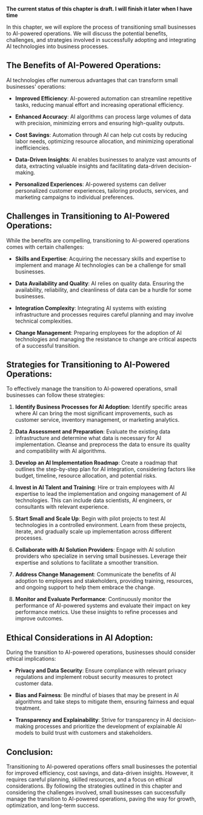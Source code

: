 **The current status of this chapter is draft. I will finish it later when I have time**

In this chapter, we will explore the process of transitioning small businesses to AI-powered operations. We will discuss the potential benefits, challenges, and strategies involved in successfully adopting and integrating AI technologies into business processes.

The Benefits of AI-Powered Operations:
--------------------------------------

AI technologies offer numerous advantages that can transform small businesses' operations:

* **Improved Efficiency**: AI-powered automation can streamline repetitive tasks, reducing manual effort and increasing operational efficiency.

* **Enhanced Accuracy**: AI algorithms can process large volumes of data with precision, minimizing errors and ensuring high-quality outputs.

* **Cost Savings**: Automation through AI can help cut costs by reducing labor needs, optimizing resource allocation, and minimizing operational inefficiencies.

* **Data-Driven Insights**: AI enables businesses to analyze vast amounts of data, extracting valuable insights and facilitating data-driven decision-making.

* **Personalized Experiences**: AI-powered systems can deliver personalized customer experiences, tailoring products, services, and marketing campaigns to individual preferences.

Challenges in Transitioning to AI-Powered Operations:
-----------------------------------------------------

While the benefits are compelling, transitioning to AI-powered operations comes with certain challenges:

* **Skills and Expertise**: Acquiring the necessary skills and expertise to implement and manage AI technologies can be a challenge for small businesses.

* **Data Availability and Quality**: AI relies on quality data. Ensuring the availability, reliability, and cleanliness of data can be a hurdle for some businesses.

* **Integration Complexity**: Integrating AI systems with existing infrastructure and processes requires careful planning and may involve technical complexities.

* **Change Management**: Preparing employees for the adoption of AI technologies and managing the resistance to change are critical aspects of a successful transition.

Strategies for Transitioning to AI-Powered Operations:
------------------------------------------------------

To effectively manage the transition to AI-powered operations, small businesses can follow these strategies:

1. **Identify Business Processes for AI Adoption**: Identify specific areas where AI can bring the most significant improvements, such as customer service, inventory management, or marketing analytics.

2. **Data Assessment and Preparation**: Evaluate the existing data infrastructure and determine what data is necessary for AI implementation. Cleanse and preprocess the data to ensure its quality and compatibility with AI algorithms.

3. **Develop an AI Implementation Roadmap**: Create a roadmap that outlines the step-by-step plan for AI integration, considering factors like budget, timeline, resource allocation, and potential risks.

4. **Invest in AI Talent and Training**: Hire or train employees with AI expertise to lead the implementation and ongoing management of AI technologies. This can include data scientists, AI engineers, or consultants with relevant experience.

5. **Start Small and Scale Up**: Begin with pilot projects to test AI technologies in a controlled environment. Learn from these projects, iterate, and gradually scale up implementation across different processes.

6. **Collaborate with AI Solution Providers**: Engage with AI solution providers who specialize in serving small businesses. Leverage their expertise and solutions to facilitate a smoother transition.

7. **Address Change Management**: Communicate the benefits of AI adoption to employees and stakeholders, providing training, resources, and ongoing support to help them embrace the change.

8. **Monitor and Evaluate Performance**: Continuously monitor the performance of AI-powered systems and evaluate their impact on key performance metrics. Use these insights to refine processes and improve outcomes.

Ethical Considerations in AI Adoption:
--------------------------------------

During the transition to AI-powered operations, businesses should consider ethical implications:

* **Privacy and Data Security**: Ensure compliance with relevant privacy regulations and implement robust security measures to protect customer data.

* **Bias and Fairness**: Be mindful of biases that may be present in AI algorithms and take steps to mitigate them, ensuring fairness and equal treatment.

* **Transparency and Explainability**: Strive for transparency in AI decision-making processes and prioritize the development of explainable AI models to build trust with customers and stakeholders.

Conclusion:
-----------

Transitioning to AI-powered operations offers small businesses the potential for improved efficiency, cost savings, and data-driven insights. However, it requires careful planning, skilled resources, and a focus on ethical considerations. By following the strategies outlined in this chapter and considering the challenges involved, small businesses can successfully manage the transition to AI-powered operations, paving the way for growth, optimization, and long-term success.
